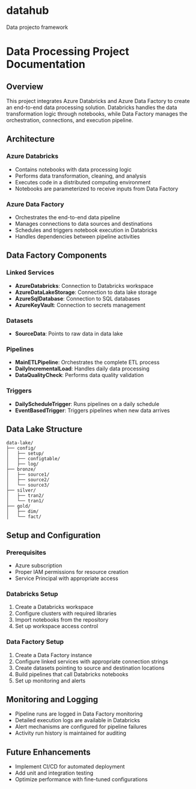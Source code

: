 # datahub
Data projecto framework

# Data Processing Project Documentation

## Overview
This project integrates Azure Databricks and Azure Data Factory to create an end-to-end data processing solution. Databricks handles the data transformation logic through notebooks, while Data Factory manages the orchestration, connections, and execution pipeline.

## Architecture
### Azure Databricks
- Contains notebooks with data processing logic
- Performs data transformation, cleaning, and analysis
- Executes code in a distributed computing environment
- Notebooks are parameterized to receive inputs from Data Factory

### Azure Data Factory
- Orchestrates the end-to-end data pipeline
- Manages connections to data sources and destinations
- Schedules and triggers notebook execution in Databricks
- Handles dependencies between pipeline activities

## Data Factory Components

### Linked Services
- **AzureDatabricks**: Connection to Databricks workspace
- **AzureDataLakeStorage**: Connection to data lake storage
- **AzureSqlDatabase**: Connection to SQL databases
- **AzureKeyVault**: Connection to secrets management

### Datasets
- **SourceData**: Points to raw data in data lake

### Pipelines
- **MainETLPipeline**: Orchestrates the complete ETL process
- **DailyIncrementalLoad**: Handles daily data processing
- **DataQualityCheck**: Performs data quality validation

### Triggers
- **DailyScheduleTrigger**: Runs pipelines on a daily schedule
- **EventBasedTrigger**: Triggers pipelines when new data arrives

## Data Lake Structure
```
data-lake/
├── config/
│   ├── setup/
│   ├── configtable/
│   ├── log/
├── bronze/
│   ├── source1/
│   ├── source2/
│   └── source3/
├── silver/
│   ├── tran2/
│   └── tran1/
├── gold/
│   ├── dim/
│   └── fact/

```

## Setup and Configuration

### Prerequisites
- Azure subscription
- Proper IAM permissions for resource creation
- Service Principal with appropriate access

### Databricks Setup
1. Create a Databricks workspace
2. Configure clusters with required libraries
3. Import notebooks from the repository
4. Set up workspace access control

### Data Factory Setup
1. Create a Data Factory instance
2. Configure linked services with appropriate connection strings
3. Create datasets pointing to source and destination locations
4. Build pipelines that call Databricks notebooks
5. Set up monitoring and alerts


## Monitoring and Logging
- Pipeline runs are logged in Data Factory monitoring
- Detailed execution logs are available in Databricks
- Alert mechanisms are configured for pipeline failures
- Activity run history is maintained for auditing


## Future Enhancements
- Implement CI/CD for automated deployment
- Add unit and integration testing
- Optimize performance with fine-tuned configurations
